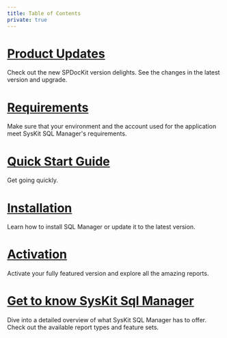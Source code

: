 ```yaml
---
title: Table of Contents
private: true
---
```


# [Product Updates](product-updates.md)
Check out the new SPDocKit version delights. See the changes in the latest version and upgrade. 
# [Requirements](requirements.md)
Make sure that your environment and the account used for the application meet SysKit SQL Manager's requirements.  
# [Quick Start Guide](quick-start-guide.md) 
Get going quickly.
# [Installation](installation.md)
Learn how to install SQL Manager or update it to the latest version. 
# [Activation](activation.md)
Activate your fully featured version and explore all the amazing reports.  
# [Get to know SysKit Sql Manager](get-to-know-sql-manager.md)
Dive into a detailed overview of what SysKit SQL Manager has to offer. Check out the available report types and feature sets. 

